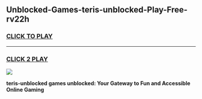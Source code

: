 
## Unblocked-Games-teris-unblocked-Play-Free-rv22h
<h3>
<a href="https://premium76.site?title=teris-unblocked&ref=10A">CLICK TO PLAY</a></h3>
<hr>

<h3>
<a href="https://premium76.site?title=teris-unblocked&ref=10A">CLICK 2 PLAY</a>
  
</h3>

<a href="https://premium76.site?title=teris-unblocked&ref=10A"><img src="https://clearcache.store/games.png"></a>


**teris-unblocked games unblocked: Your Gateway to Fun and Accessible Online Gaming**
